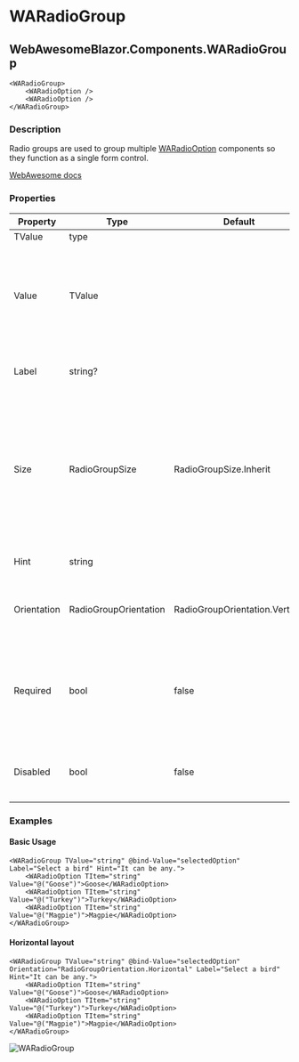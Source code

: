 ﻿# WARadioGroup
## WebAwesomeBlazor.Components.WARadioGroup

```HTML+Razor
<WARadioGroup>
	<WARadioOption />
	<WARadioOption />
</WARadioGroup>
```

### Description
Radio groups are used to group multiple [WARadioOption](/docs/WARadioOption) components so they function as a single form control.

[WebAwesome docs](https://webawesome.com/docs/components/radio-group/)

### Properties
| Property | Type   | Default | Description                              |
|----------|--------|---------|------------------------------------------|
| TValue | type |  |  |
| Value | TValue |  | The current value of the radio group, submitted as a name/value pair with form data. |
| Label | string? |  |  A custom label for assistive devices. |
| Size | RadioGroupSize | RadioGroupSize.Inherit | The radio group's size. This size will be applied to all child radios and radio buttons, except when explicitly overridden. |
| Hint | string |  | The radio groups's hint. |
| Orientation | RadioGroupOrientation | RadioGroupOrientation.Vertical | The orientation in which to show radio items. |
| Required | bool | false | Ensures a child radio is checked before allowing the containing form to submit. |
| Disabled | bool | false | Disables the radio group and all child radios. |

### Examples

#### Basic Usage
```HTML+Razor
<WARadioGroup TValue="string" @bind-Value="selectedOption" Label="Select a bird" Hint="It can be any.">
    <WARadioOption TItem="string" Value="@("Goose")">Goose</WARadioOption>
    <WARadioOption TItem="string" Value="@("Turkey")">Turkey</WARadioOption>
    <WARadioOption TItem="string" Value="@("Magpie")">Magpie</WARadioOption>
</WARadioGroup>
```

#### Horizontal layout
```HTML+Razor
<WARadioGroup TValue="string" @bind-Value="selectedOption" Orientation="RadioGroupOrientation.Horizontal" Label="Select a bird" Hint="It can be any.">
    <WARadioOption TItem="string" Value="@("Goose")">Goose</WARadioOption>
    <WARadioOption TItem="string" Value="@("Turkey")">Turkey</WARadioOption>
    <WARadioOption TItem="string" Value="@("Magpie")">Magpie</WARadioOption>
</WARadioGroup>
```

![WARadioGroup](https://github.com/user-attachments/assets/3a9b941a-6e21-4b23-934d-38eb3c0e18e2)